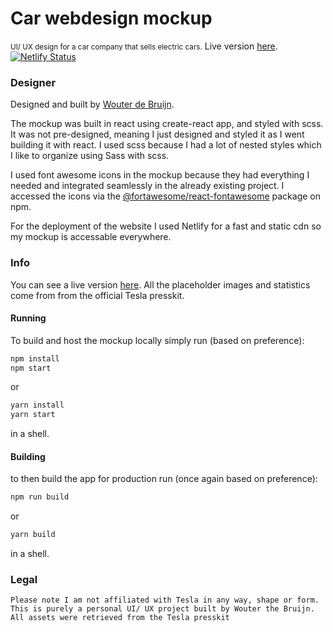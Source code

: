 # Car webdesign mockup
<small>UI/ UX design for a car company that sells electric cars.</small>
Live version [here](https://car-mockup.wouterdb.nl/).
[![Netlify Status](https://api.netlify.com/api/v1/badges/e91bc45d-6c0e-4f13-81ca-6762d5264d04/deploy-status)](https://app.netlify.com/sites/car-website-mockup/deploys)

### Designer

Designed and built by [Wouter de Bruijn](https://wouterdb.nl).

The mockup was built in react using create-react app, and styled with scss.
It was not pre-designed, meaning I just designed and styled it as I went building it with react.
I used scss because I had a lot of nested styles which I like to organize using Sass with scss.

I used font awesome icons in the mockup because they had everything I needed and integrated seamlessly in the already existing project.
I accessed the icons via the [@fortawesome/react-fontawesome](https://www.npmjs.com/package/@fortawesome/react-fontawesome) package on npm.

For the deployment of the website I used Netlify for a fast and static cdn so my mockup is accessable everywhere. 

### Info

You can see a live version [here](https://car-mockup.wouterdb.nl/).
All the placeholder images and statistics come from from the official Tesla presskit.

#### Running

To build and host the mockup locally simply run (based on preference):

```sh
npm install
npm start
```

or 

```sh
yarn install
yarn start
```

in a shell. 

#### Building
to then build the app for production run (once again based on preference):

```sh
npm run build
```

or 

```sh
yarn build
```

in a shell.


### Legal

```
Please note I am not affiliated with Tesla in any way, shape or form.
This is purely a personal UI/ UX project built by Wouter the Bruijn.
All assets were retrieved from the Tesla presskit
```